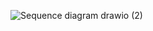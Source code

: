 ![Sequence diagram drawio (2)](https://user-images.githubusercontent.com/86915349/156414947-63357487-2dbc-4641-a184-8781934fd541.png)

